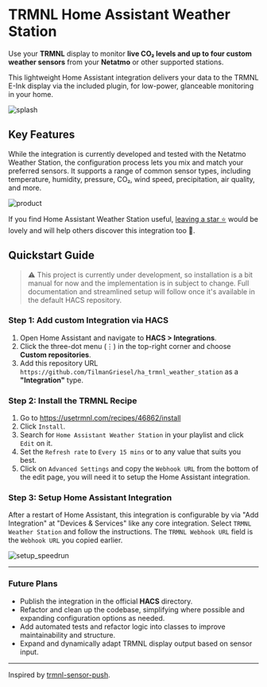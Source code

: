 # TRMNL Home Assistant Weather Station

Use your **TRMNL** display to monitor **live CO₂ levels and up to four custom weather sensors** from your **Netatmo** or other supported stations.

This lightweight Home Assistant integration delivers your data to the TRMNL E-Ink display via the included plugin, for low-power, glanceable monitoring in your home.


![splash](https://github.com/TilmanGriesel/ha_trmnl_weather_station/blob/main/docs/splash.png?raw=true)


## Key Features
While the integration is currently developed and tested with the Netatmo Weather Station, the configuration process lets you mix and match your preferred sensors. It supports a range of common sensor types, including temperature, humidity, pressure, CO₂, wind speed, precipitation, air quality, and more.

![product](https://github.com/TilmanGriesel/ha_trmnl_weather_station/blob/main/docs/product.png?raw=true)

If you find Home Assistant Weather Station useful, [leaving a star ⭐](https://github.com/TilmanGriesel/ha_trmnl_weather_station) would be lovely and will help others discover this integration too 🙏.

## Quickstart Guide

> ⚠️ This project is currently under development, so installation is a bit manual for now and the implementation is in subject to change. Full documentation and streamlined setup will follow once it's available in the default HACS repository.


### Step 1: Add custom Integration via HACS

1. Open Home Assistant and navigate to **HACS > Integrations**.
1. Click the three-dot menu (⋮) in the top-right corner and choose **Custom repositories**.
1. Add this repository URL `https://github.com/TilmanGriesel/ha_trmnl_weather_station` as a **"Integration"** type.

### Step 2: Install the TRMNL Recipe

1. Go to https://usetrmnl.com/recipes/46862/install
1. Click `Install`.
1. Search for `Home Assistant Weather Station` in your playlist and click `Edit` on it.
1. Set the `Refresh rate` to `Every 15 mins` or to any value that suits you best.
1. Click on `Advanced Settings` and copy the `Webhook URL` from the bottom of the edit page, you will need it to setup the Home Assistant integration.

### Step 3: Setup Home Assistant Integration
After a restart of Home Assistant, this integration is configurable by via "Add Integration" at "Devices & Services" like any core integration. Select `TRMNL Weather Station` and follow the instructions. The `TRMNL Webhook URL` field is the `Webhook URL` you copied earlier.

![setup_speedrun](https://github.com/TilmanGriesel/ha_trmnl_weather_station/blob/main/docs/setup/ha_setup_speedrun.gif?raw=true)

---

### Future Plans

* Publish the integration in the official **HACS** directory.
* Refactor and clean up the codebase, simplifying where possible and expanding configuration options as needed.
* Add automated tests and refactor logic into classes to improve maintainability and structure.
* Expand and dynamically adapt TRMNL display output based on sensor input.

---

Inspired by [trmnl-sensor-push](https://github.com/gitstua/trmnl-sensor-push).
